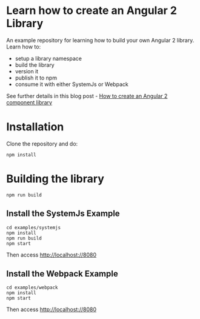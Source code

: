 
# Learn how to create an Angular 2 Library

An example repository for learning how to build your own Angular 2 library. Learn how to:

- setup a library namespace
- build the library
- version it
- publish it to npm 
- consume it with either SystemJs or Webpack

See further details in this blog post - [How to create an Angular 2 component library](http://blog.jhades.org/how-to-create-an-angular-2-library/)

# Installation

Clone the repository and do:

    npm install

# Building the library

    npm run build
    
## Install the SystemJs Example 
    
    cd examples/systemjs
    npm install
    npm run build
    npm start
    
Then access [http://localhost://8080](http://localhost://8080)

## Install the Webpack Example 
    
    cd examples/webpack
    npm install
    npm start
    
Then access [http://localhost://8080](http://localhost://8080)
